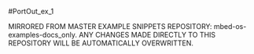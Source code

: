 #PortOut_ex_1

MIRRORED FROM MASTER EXAMPLE SNIPPETS REPOSITORY: mbed-os-examples-docs_only.
ANY CHANGES MADE DIRECTLY TO THIS REPOSITORY WILL BE AUTOMATICALLY OVERWRITTEN.
